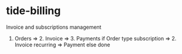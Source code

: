 # tide-billing
Invoice and subscriptions management


1. Orders => 2. Invoice => 3. Payments
    if Order type subscription => 2. Invoice recurring => Payment
    else done
